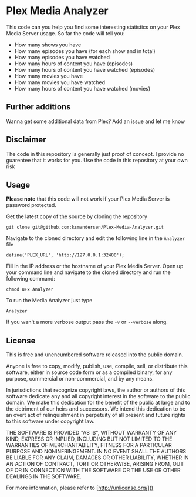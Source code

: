 # Plex Media Analyzer
This code can you help you find some interesting statistics on your Plex Media Server usage.
So far the code will tell you:

* How many shows you have
* How many episodes you have (for each show and in total)
* How many episodes you have watched
* How many hours of content you have (episodes)
* How many hours of content you have watched (episodes)
* How many movies you have
* How many movies you have watched
* How many hours of content you have watched (movies)

## Further additions
Wanna get some additional data from Plex? Add an issue and let me know

## Disclaimer
The code in this repository is generally just proof of concept.
I provide no guarentee that it works for you. Use the code in this repository at your own risk



## Usage
**Please note** that this code will not work if your Plex Media Server is password protected.

Get the latest copy of the source by cloning the repository

	git clone git@github.com:ksmandersen/Plex-Media-Analyzer.git
	
Navigate to the cloned directory and edit the following line in the ```Analyzer``` file

	define('PLEX_URL', 'http://127.0.0.1:32400');
	
Fill in the IP address or the hostname of your Plex Media Server.
Open up your command line and navigate to the cloned directory and run the following command:

	chmod u+x Analyzer
	
To run the Media Analyzer just type
	
	Analyzer
	
If you wan't a more verbose output pass the ```-v``` or ```--verbose``` along.

## License
This is free and unencumbered software released into the public domain.

Anyone is free to copy, modify, publish, use, compile, sell, or
distribute this software, either in source code form or as a compiled
binary, for any purpose, commercial or non-commercial, and by any
means.

In jurisdictions that recognize copyright laws, the author or authors
of this software dedicate any and all copyright interest in the
software to the public domain. We make this dedication for the benefit
of the public at large and to the detriment of our heirs and
successors. We intend this dedication to be an overt act of
relinquishment in perpetuity of all present and future rights to this
software under copyright law.

THE SOFTWARE IS PROVIDED "AS IS", WITHOUT WARRANTY OF ANY KIND,
EXPRESS OR IMPLIED, INCLUDING BUT NOT LIMITED TO THE WARRANTIES OF
MERCHANTABILITY, FITNESS FOR A PARTICULAR PURPOSE AND NONINFRINGEMENT.
IN NO EVENT SHALL THE AUTHORS BE LIABLE FOR ANY CLAIM, DAMAGES OR
OTHER LIABILITY, WHETHER IN AN ACTION OF CONTRACT, TORT OR OTHERWISE,
ARISING FROM, OUT OF OR IN CONNECTION WITH THE SOFTWARE OR THE USE OR
OTHER DEALINGS IN THE SOFTWARE.

For more information, please refer to [http://unlicense.org/]()